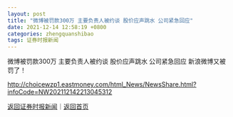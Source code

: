 ```yaml
---
layout: post
title: "微博被罚款300万 主要负责人被约谈 股价应声跳水 公司紧急回应"
date: 2021-12-14 12:58:19 +0800
categories: zhengquanshibao
tags: 证券时报新闻
---
```

微博被罚款300万 主要负责人被约谈 股价应声跳水 公司紧急回应
新浪微博又被罚了！

<http://choicewzp1.eastmoney.com/html_News/NewsShare.html?infoCode=NW202112142213045312>

[返回证券时报新闻](//finews.withounder.com/zhengquanshibao/)｜[返回首页](//finews.withounder.com/)